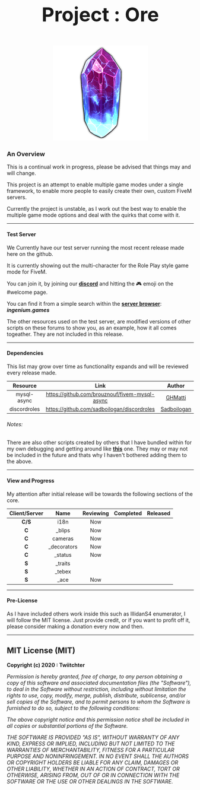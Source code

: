 <p style="font-size:3.75em;display:block;text-align:center"><strong>Project : Ore</strong></p>

<span style="display:block;text-align:center">![Image](./ore.png)</span>

### An Overview
This is a continual work in progress, please be advised that things may and will change.

This project is an attempt to enable multiple game modes under a single framework, to enable more people to easily create their own, custom FiveM servers.

Currently the project is unstable, as I work out the best way to enable the multiple game mode options and deal with the quirks that come with it.

-----

#### Test Server

We Currently have our test server running the most recent release made here on the github.

It is currently showing out the multi-character for the Role Play style game mode for FiveM.

You can join it, by joining our **[discord](https://discord.gg/988ERxVF2t)** and hitting the :video_game: 
emoji on the #welcome page.

You can find it from a simple search within the **[server browser](https://servers.fivem.net/)**: ***ingenium.games***

The other resources used on the test server, are modified versions of other scripts on these forums to show you, as an example, how it all comes togeather. They are not included in this release.

-----

#### Dependencies

This list may grow over time as functionality expands and will be reviewed every release made.

|Resource|Link|Author| 	
|:-:|:-:|:-:|
|mysql-async|<https://github.com/brouznouf/fivem-mysql-async>|[GHMatti](https://github.com/GHMatti)|
|discordroles|<https://github.com/sadboilogan/discordroles>|[Sadboilogan](https://github.com/sadboilogan)|

###### Notes:
There are also other scripts created by others that I have bundled within for my own debugging and getting around like **[this](https://forum.cfx.re/t/a-noclip-but-it-doesnt-suck-like-all-others/794491)** one.
They may or may not be included in the future and thats why I haven't bothered adding them to the above.

-----

#### View and Progress

My attention after initial release will be towards the following sections of the core.

|Client/Server|Name|Reviewing|Completed|Released|
|:-:|:-:|:-:|:-:|:-:|
|**C/S**|i18n|Now|||
|**C**|_blips|Now|||
|**C**|cameras|Now|||
|**C**|_decorators|Now|||
|**C**|_status|Now|||
|**S**|_traits||||
|**S**|_tebex||||
|**S**|_ace|Now|||

-----

#### Pre-License

As I have included others work inside this such as IllidanS4 enumerator, I will follow the MIT license. 
Just provide credit, or if you want to profit off it, please consider making a donation every now and then.



-----

## MIT License (MIT)

**Copyright (c) 2020 : Twiitchter**

*Permission is hereby granted, free of charge, to any person obtaining a copy of this software and associated documentation files (the "Software"), to deal in the Software without restriction, including without limitation the rights to use, copy, modify, merge, publish, distribute, sublicense, and/or sell copies of the Software, and to permit persons to whom the Software is furnished to do so, subject to the following conditions:*

*The above copyright notice and this permission notice shall be included in all copies or substantial portions of the Software.*

*THE SOFTWARE IS PROVIDED "AS IS", WITHOUT WARRANTY OF ANY KIND, EXPRESS OR IMPLIED, INCLUDING BUT NOT LIMITED TO THE WARRANTIES OF MERCHANTABILITY, FITNESS FOR A PARTICULAR PURPOSE AND NONINFRINGEMENT. IN NO EVENT SHALL THE AUTHORS OR COPYRIGHT HOLDERS BE LIABLE FOR ANY CLAIM, DAMAGES OR OTHER LIABILITY, WHETHER IN AN ACTION OF CONTRACT, TORT OR OTHERWISE, ARISING FROM, OUT OF OR IN CONNECTION WITH THE SOFTWARE OR THE USE OR OTHER DEALINGS IN THE SOFTWARE.*
